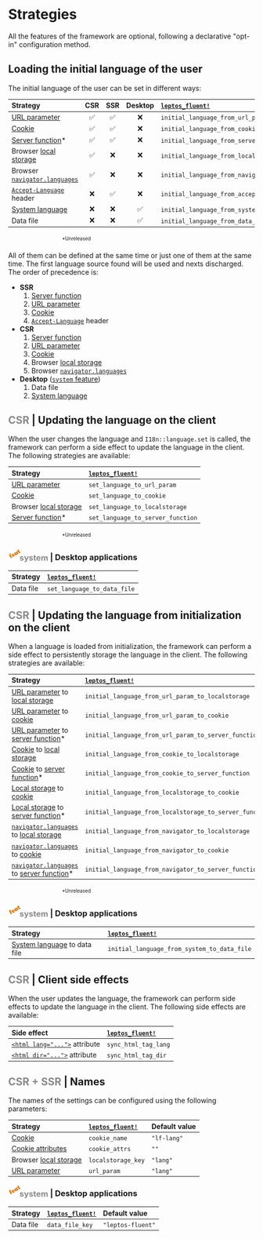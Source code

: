 <!-- markdownlint-disable MD013 MD033 MD055 MD056 -->

# Strategies

All the features of the framework are optional, following a declarative
"opt-in" configuration method.

<!-- toc -->

## Loading the initial language of the user

The initial language of the user can be set in different ways:

| Strategy                        | CSR | SSR | Desktop | [`leptos_fluent!`]                             |
| :------------------------------ | :-: | :-: | :-----: | :--------------------------------------------- |
| [URL parameter]                 | ✅  | ✅  |   ❌    | `initial_language_from_url_param`              |
| [Cookie]                        | ✅  | ✅  |   ❌    | `initial_language_from_cookie`                 |
| [Server function]\*             | ✅  | ✅  |   ❌    | `initial_language_from_server_function`        |
| Browser [local storage]         | ✅  | ❌  |   ❌    | `initial_language_from_localstorage`           |
| Browser [`navigator.languages`] | ✅  | ❌  |   ❌    | `initial_language_from_navigator`              |
| [`Accept-Language`] header      | ❌  | ✅  |   ❌    | `initial_language_from_accept_language_header` |
| [System language]               | ❌  | ❌  |   ✅    | `initial_language_from_system`                 |
| Data file                       | ❌  | ❌  |   ✅    | `initial_language_from_data_file`              |

<sub style="position: relative; left: 110px"><sup>\*Unreleased</sup></sub>

All of them can be defined at the same time or just one of them at the same
time. The first language source found will be used and nexts discharged.
The order of precedence is:

- **SSR**
  1. [Server function]
  1. [URL parameter]
  1. [Cookie]
  1. [`Accept-Language`] header
- **CSR**
  1. [Server function]
  1. [URL parameter]
  1. [Cookie]
  1. Browser [local storage]
  1. Browser [`navigator.languages`]
- **Desktop** ([`system` feature][desktop-applications])
  1. Data file
  1. [System language]

## <span style="opacity:.5">CSR </span> | Updating the language on the client

When the user changes the language and `I18n::language.set` is called, the
framework can perform a side effect to update the language in the client. The
following strategies are available:

| Strategy                | [`leptos_fluent!`]                |
| :---------------------- | :-------------------------------- |
| [URL parameter]         | `set_language_to_url_param`       |
| [Cookie]                | `set_language_to_cookie`          |
| Browser [local storage] | `set_language_to_localstorage`    |
| [Server function]\*     | `set_language_to_server_function` |

<sub style="position: relative; left: 110px"><sup>\*Unreleased</sup></sub>

### <a href="https://mondeja.github.io/leptos-fluent/install.html#desktop-applications"><img src="feat.png" width="23px" style="position:relative; bottom: 5px; left: 2px" alt="feat"></img></a><span style="opacity:.5;padding-right: -10px">system</span> | Desktop applications

| Strategy  | [`leptos_fluent!`]          |
| :-------- | :-------------------------- |
| Data file | `set_language_to_data_file` |

## <span style="opacity:.5">CSR </span> | Updating the language from initialization on the client

When a language is loaded from initialization, the framework can perform a side
effect to persistently storage the language in the client. The following strategies
are available:

| Strategy                                       | [`leptos_fluent!`]                                      |
| :--------------------------------------------- | :------------------------------------------------------ |
| [URL parameter] to [local storage]             | `initial_language_from_url_param_to_localstorage`       |
| [URL parameter] to [cookie]                    | `initial_language_from_url_param_to_cookie`             |
| [URL parameter] to [server function]\*         | `initial_language_from_url_param_to_server_function`    |
| [Cookie] to [local storage]                    | `initial_language_from_cookie_to_localstorage`          |
| [Cookie] to [server function]\*                | `initial_language_from_cookie_to_server_function`       |
| [Local storage] to [cookie]                    | `initial_language_from_localstorage_to_cookie`          |
| [Local storage] to [server function]\*         | `initial_language_from_localstorage_to_server_function` |
| [`navigator.languages`] to [local storage]     | `initial_language_from_navigator_to_localstorage`       |
| [`navigator.languages`] to [cookie]            | `initial_language_from_navigator_to_cookie`             |
| [`navigator.languages`] to [server function]\* | `initial_language_from_navigator_to_server_function`    |

<sub style="position: relative; left: 110px"><sup>\*Unreleased</sup></sub>

### <a href="https://mondeja.github.io/leptos-fluent/install.html#desktop-applications"><img src="feat.png" width="23px" style="position:relative; bottom: 5px; left: 2px" alt="feat"></img></a><span style="opacity:.5;padding-right: -10px">system</span> | Desktop applications

| Strategy                       | [`leptos_fluent!`]                          |
| :----------------------------- | :------------------------------------------ |
| [System language] to data file | `initial_language_from_system_to_data_file` |

## <span style="opacity:.5">CSR </span> | Client side effects

When the user updates the language, the framework can perform side effects to
update the language in the client. The following side effects are available:

| Side effect                     | [`leptos_fluent!`]   |
| :------------------------------ | :------------------- |
| [`<html lang="...">`] attribute | `sync_html_tag_lang` |
| [`<html dir="...">`] attribute  | `sync_html_tag_dir`  |

[`<html lang="...">`]: https://developer.mozilla.org/en-US/docs/Web/HTML/Global_attributes/lang
[`<html dir="...">`]: https://developer.mozilla.org/en-US/docs/Web/HTML/Global_attributes/dir

## <span style="opacity:.5">CSR + SSR </span> | Names

The names of the settings can be configured using the following parameters:

| Strategy                | [`leptos_fluent!`] | Default value |
| :---------------------- | :----------------- | :------------ |
| [Cookie]                | `cookie_name`      | `"lf-lang"`   |
| [Cookie attributes]     | `cookie_attrs`     | `""`          |
| Browser [local storage] | `localstorage_key` | `"lang"`      |
| [URL parameter]         | `url_param`        | `"lang"`      |

### <a href="https://mondeja.github.io/leptos-fluent/install.html#desktop-applications"><img src="feat.png" width="23px" style="position:relative; bottom: 5px; left: 2px" alt="feat"></img></a><span style="opacity:.5;padding-right: -10px">system</span> | Desktop applications

| Strategy  | [`leptos_fluent!`] | Default value     |
| :-------- | :----------------- | :---------------- |
| Data file | `data_file_key`    | `"leptos-fluent"` |

[`leptos_fluent!`]: https://mondeja.github.io/leptos-fluent/leptos_fluent.html
[local storage]: https://developer.mozilla.org/en-US/docs/Web/API/Window/localStorage
[`navigator.languages`]: https://developer.mozilla.org/en-US/docs/Web/API/Navigator/languages
[`Accept-Language`]: https://developer.mozilla.org/en-US/docs/Web/HTTP/Headers/Accept-Language
[Cookie]: https://developer.mozilla.org/en-US/docs/Web/API/Document/cookie
[Cookie attributes]: https://developer.mozilla.org/en-US/docs/Web/API/Document/cookie#write_a_new_cookie
[URL parameter]: https://developer.mozilla.org/es/docs/Web/API/URLSearchParams
[desktop-applications]: https://mondeja.github.io/leptos-fluent/install.html#desktop-applications
[System language]: https://github.com/i509VCB/current_locale
[Server function]: https://book.leptos.dev/server/25_server_functions.html
